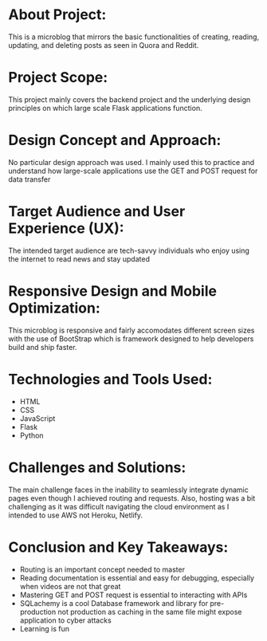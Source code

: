 # About Project:
This is a microblog that mirrors the basic functionalities of creating, reading, updating, and deleting posts as seen in Quora and Reddit. 

# Project Scope:
This project mainly covers the backend project and the underlying design principles on which large scale Flask applications function.

# Design Concept and Approach:
No particular design approach was used. I mainly used this to practice and understand how large-scale applications use the GET and POST request for data transfer

# Target Audience and User Experience (UX):
The intended target audience are tech-savvy individuals who enjoy using the internet to read news and stay updated

# Responsive Design and Mobile Optimization:
This microblog is responsive and fairly accomodates different screen sizes with the use of BootStrap which is framework designed to help developers build and ship faster.

# Technologies and Tools Used:
* HTML
* CSS
* JavaScript
* Flask
* Python

# Challenges and Solutions:
The main challenge faces in the inability to seamlessly integrate dynamic pages even though I achieved routing and requests. Also, hosting was a bit challenging as it was difficult navigating the cloud environment as I intended to use AWS not Heroku, Netlify. 

# Conclusion and Key Takeaways:
* Routing is an important concept needed to master
* Reading documentation is essential and easy for debugging, especially when videos are not that great
* Mastering GET and POST request is essential to interacting with APIs
* SQLachemy is a cool Database framework and library for pre-production not production as caching in the same file might expose application to cyber attacks
* Learning is fun

